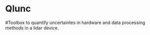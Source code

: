 # Qlunc

#Toolbox to quantify uncertaintes in hardware and data processing methods in a lidar device.
